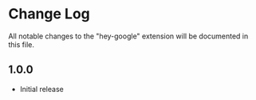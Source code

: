 # Change Log

All notable changes to the "hey-google" extension will be documented in this file.


## 1.0.0

- Initial release